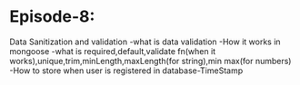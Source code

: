 # Episode-8:
Data Sanitization and validation
-what is data validation
-How it works in mongoose
-what is required,default,validate fn(when it works),unique,trim,minLength,maxLength(for string),min max(for numbers) 
-How to store when user is registered in database-TimeStamp
